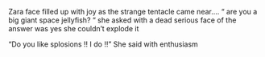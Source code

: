 Zara face filled up with joy as the strange tentacle came near.... “ are you a big giant space jellyfish? “ she asked with a dead serious face of the answer was yes she couldn’t explode it 

“Do you like splosions !! I do !!” She said with enthusiasm
